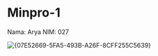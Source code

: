 # Minpro-1
Nama: Arya NIM: 027

![{07E52669-5FA5-493B-A26F-8CFF255C5639}](https://github.com/user-attachments/assets/a0cd7ff1-1f4a-4d70-b1fd-84747841b654)
